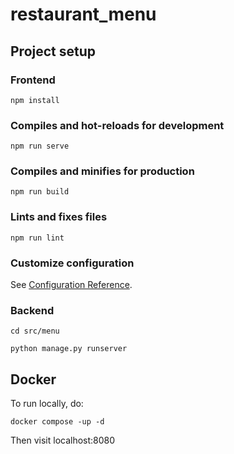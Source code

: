 # restaurant_menu

## Project setup

### Frontend

```
npm install
```

### Compiles and hot-reloads for development
```
npm run serve
```

### Compiles and minifies for production
```
npm run build
```

### Lints and fixes files
```
npm run lint
```

### Customize configuration
See [Configuration Reference](https://cli.vuejs.org/config/).


### Backend

```
cd src/menu

python manage.py runserver
```


## Docker

To run locally, do:

```
docker compose -up -d
```

Then visit localhost:8080
